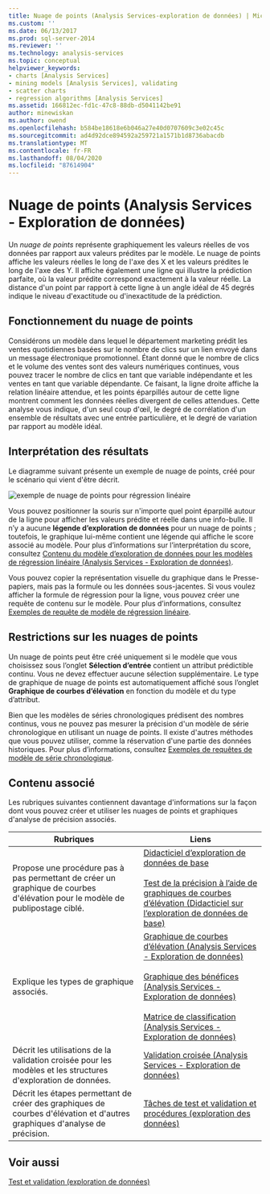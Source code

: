 ```yaml
---
title: Nuage de points (Analysis Services-exploration de données) | Microsoft Docs
ms.custom: ''
ms.date: 06/13/2017
ms.prod: sql-server-2014
ms.reviewer: ''
ms.technology: analysis-services
ms.topic: conceptual
helpviewer_keywords:
- charts [Analysis Services]
- mining models [Analysis Services], validating
- scatter charts
- regression algorithms [Analysis Services]
ms.assetid: 166812ec-fd1c-47c8-88db-d5041142be91
author: minewiskan
ms.author: owend
ms.openlocfilehash: b584be18618e6b046a27e40d0707609c3e02c45c
ms.sourcegitcommit: ad4d92dce894592a259721a1571b1d8736abacdb
ms.translationtype: MT
ms.contentlocale: fr-FR
ms.lasthandoff: 08/04/2020
ms.locfileid: "87614904"
---
```

# <a name="scatter-plot-analysis-services---data-mining"></a>Nuage de points (Analysis Services - Exploration de données)
  Un *nuage de points* représente graphiquement les valeurs réelles de vos données par rapport aux valeurs prédites par le modèle. Le nuage de points affiche les valeurs réelles le long de l'axe des X et les valeurs prédites le long de l'axe des Y. Il affiche également une ligne qui illustre la prédiction parfaite, où la valeur prédite correspond exactement à la valeur réelle. La distance d'un point par rapport à cette ligne à un angle idéal de 45 degrés indique le niveau d'exactitude ou d'inexactitude de la prédiction.

## <a name="understanding-the-scatter-plot"></a>Fonctionnement du nuage de points
 Considérons un modèle dans lequel le département marketing prédit les ventes quotidiennes basées sur le nombre de clics sur un lien envoyé dans un message électronique promotionnel. Étant donné que le nombre de clics et le volume des ventes sont des valeurs numériques continues, vous pouvez tracer le nombre de clics en tant que variable indépendante et les ventes en tant que variable dépendante. Ce faisant, la ligne droite affiche la relation linéaire attendue, et les points éparpillés autour de cette ligne montrent comment les données réelles divergent de celles attendues. Cette analyse vous indique, d'un seul coup d'œil, le degré de corrélation d'un ensemble de résultats avec une entrée particulière, et le degré de variation par rapport au modèle idéal.

## <a name="interpreting-the-results"></a>Interprétation des résultats
 Le diagramme suivant présente un exemple de nuage de points, créé pour le scénario qui vient d'être décrit.

 ![exemple de nuage de points pour régression linéaire](../media/scatterplot-callctr.gif "exemple de nuage de points pour régression linéaire")

 Vous pouvez positionner la souris sur n'importe quel point éparpillé autour de la ligne pour afficher les valeurs prédite et réelle dans une info-bulle. Il n’y a aucune **légende d’exploration de données** pour un nuage de points ; toutefois, le graphique lui-même contient une légende qui affiche le score associé au modèle. Pour plus d’informations sur l’interprétation du score, consultez [Contenu du modèle d’exploration de données pour les modèles de régression linéaire &#40;Analysis Services - Exploration de données&#41;](mining-model-content-for-linear-regression-models-analysis-services-data-mining.md).

 Vous pouvez copier la représentation visuelle du graphique dans le Presse-papiers, mais pas la formule ou les données sous-jacentes. Si vous voulez afficher la formule de régression pour la ligne, vous pouvez créer une requête de contenu sur le modèle. Pour plus d’informations, consultez [Exemples de requête de modèle de régression linéaire](linear-regression-model-query-examples.md).

## <a name="restrictions-on-scatter-plots"></a>Restrictions sur les nuages de points
 Un nuage de points peut être créé uniquement si le modèle que vous choisissez sous l’onglet **Sélection d’entrée** contient un attribut prédictible continu. Vous ne devez effectuer aucune sélection supplémentaire. Le type de graphique de nuage de points est automatiquement affiché sous l’onglet **Graphique de courbes d’élévation** en fonction du modèle et du type d’attribut.

 Bien que les modèles de séries chronologiques prédisent des nombres continus, vous ne pouvez pas mesurer la précision d'un modèle de série chronologique en utilisant un nuage de points. Il existe d'autres méthodes que vous pouvez utiliser, comme la réservation d'une partie des données historiques. Pour plus d’informations, consultez [Exemples de requêtes de modèle de série chronologique](time-series-model-query-examples.md).

## <a name="related-content"></a>Contenu associé
 Les rubriques suivantes contiennent davantage d'informations sur la façon dont vous pouvez créer et utiliser les nuages de points et graphiques d'analyse de précision associés.

|Rubriques|Liens|
|------------|-----------|
|Propose une procédure pas à pas permettant de créer un graphique de courbes d'élévation pour le modèle de publipostage ciblé.|[Didacticiel d’exploration de données de base](../../tutorials/basic-data-mining-tutorial.md)<br /><br /> [Test de la précision à l’aide de graphiques de courbes d’élévation &#40;Didacticiel sur l’exploration de données de base&#41;](../../tutorials/testing-accuracy-with-lift-charts-basic-data-mining-tutorial.md)|
|Explique les types de graphique associés.|[Graphique de courbes d’élévation &#40;Analysis Services - Exploration de données&#41;](lift-chart-analysis-services-data-mining.md)<br /><br /> [Graphique des bénéfices &#40;Analysis Services - Exploration de données&#41;](profit-chart-analysis-services-data-mining.md)<br /><br /> [Matrice de classification &#40;Analysis Services - Exploration de données&#41;](classification-matrix-analysis-services-data-mining.md)|
|Décrit les utilisations de la validation croisée pour les modèles et les structures d'exploration de données.|[Validation croisée &#40;Analysis Services - Exploration de données&#41;](cross-validation-analysis-services-data-mining.md)|
|Décrit les étapes permettant de créer des graphiques de courbes d'élévation et d'autres graphiques d'analyse de précision.|[Tâches de test et validation et procédures &#40;exploration des données&#41;](testing-and-validation-tasks-and-how-tos-data-mining.md)|

## <a name="see-also"></a>Voir aussi
 [Test et validation &#40;exploration de données&#41;](testing-and-validation-data-mining.md)


